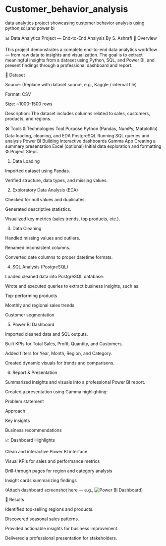 # Customer_behavior_analysis
data analytics project showcasing customer behavior analysis using python,sql,and power bi

📊 Data Analytics Project — End-to-End Analysis
By S. Ashrafi
🧩 Overview

This project demonstrates a complete end-to-end data analytics workflow — from raw data to insights and visualization.
The goal is to extract meaningful insights from a dataset using Python, SQL, and Power BI, and present findings through a professional dashboard and report.

📂 Dataset

Source: (Replace with dataset source, e.g., Kaggle / internal file)

Format: CSV

Size: ~1000–1500 rows

Description: The dataset includes columns related to sales, customers, products, and regions.

🛠️ Tools & Technologies
Tool	Purpose
Python (Pandas, NumPy, Matplotlib)	Data loading, cleaning, and EDA
PostgreSQL	Running SQL queries and analysis
Power BI	Building interactive dashboards
Gamma App	Creating a summary presentation
Excel (optional)	Initial data exploration and formatting
⚙️ Project Steps
1. Data Loading

Imported dataset using Pandas.

Verified structure, data types, and missing values.

2. Exploratory Data Analysis (EDA)

Checked for null values and duplicates.

Generated descriptive statistics.

Visualized key metrics (sales trends, top products, etc.).

3. Data Cleaning

Handled missing values and outliers.

Renamed inconsistent columns.

Converted date columns to proper datetime formats.

4. SQL Analysis (PostgreSQL)

Loaded cleaned data into PostgreSQL database.

Wrote and executed queries to extract business insights, such as:

Top-performing products

Monthly and regional sales trends

Customer segmentation

5. Power BI Dashboard

Imported cleaned data and SQL outputs.

Built KPIs for Total Sales, Profit, Quantity, and Customers.

Added filters for Year, Month, Region, and Category.

Created dynamic visuals for trends and comparisons.

6. Report & Presentation

Summarized insights and visuals into a professional Power BI report.

Created a presentation using Gamma highlighting:

Problem statement

Approach

Key insights

Business recommendations

📈 Dashboard Highlights

Clean and interactive Power BI interface

Visual KPIs for sales and performance metrics

Drill-through pages for region and category analysis

Insight cards summarizing findings

(Attach dashboard screenshot here — e.g., ![Power BI Dashboard](./dashboard.png))

🎯 Results

Identified top-selling regions and products.

Discovered seasonal sales patterns.

Provided actionable insights for business improvement.

Delivered a professional presentation for stakeholders.
